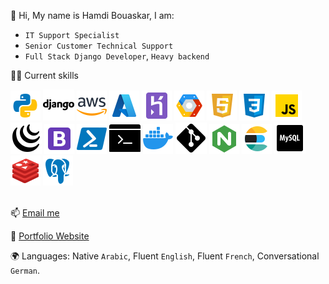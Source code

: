 👋 Hi, My name is Hamdi Bouaskar, I am:

-  `IT Support Specialist` 
-  `Senior Customer Technical Support`
-  `Full Stack Django Developer`, `Heavy backend`


👨‍💻 Current skills


![Pytohn](https://github.com/IT-Support-L2/icons/blob/main/python.png) ![Django](https://github.com/IT-Support-L2/icons/blob/main/django.png) ![AWS](https://github.com/IT-Support-L2/icons/blob/main/aws.png) ![Azure](https://github.com/IT-Support-L2/icons/blob/main/azure.png) ![Heroku](https://github.com/IT-Support-L2/icons/blob/main/heroku.png) ![GCP](https://github.com/IT-Support-L2/icons/blob/main/gcp.png) ![HTML](https://github.com/IT-Support-L2/icons/blob/main/html.png) ![CSS](https://github.com/IT-Support-L2/icons/blob/main/css.png) ![JavaScript](https://github.com/IT-Support-L2/icons/blob/main/javascript.png) ![jQuery](https://github.com/IT-Support-L2/icons/blob/main/jquery.png) ![Bootstrap](https://github.com/IT-Support-L2/icons/blob/main/bootstrap.png) ![PowerShell](https://github.com/IT-Support-L2/icons/blob/main/powershell.png) ![Bash](https://github.com/IT-Support-L2/icons/blob/main/bash.png) ![Docker](https://github.com/IT-Support-L2/icons/blob/main/docker.png) ![Git](https://github.com/IT-Support-L2/icons/blob/main/git.png) ![NGINX](https://github.com/IT-Support-L2/icons/blob/main/nginx.png) ![Easticsearch](https://github.com/IT-Support-L2/icons/blob/main/elasticsearch.png) ![MySql](https://github.com/IT-Support-L2/icons/blob/main/mysql.png) ![Redis](https://github.com/IT-Support-L2/icons/blob/main/redis.png) ![PostgreSql](https://github.com/IT-Support-L2/icons/blob/main/postgresql.png)
<br/>
<br/>

📫 <a href="mailto:itech@cyberservices.com" class="button pill">Email me</a>

📑 <a href="https://hamdi-bouaskar.herokuapp.com" target="_blank">Portfolio Website</a>

🌍 Languages: Native `Arabic`, Fluent `English`, Fluent `French`, Conversational `German`.

<!---
IT-Support-L2/IT-Support-L2 is a ✨ special ✨ repository because its `README.md` (this file) appears on your GitHub profile.
You can click the Preview link to take a look at your changes.
--->
